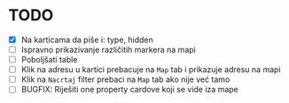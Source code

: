 # TODO

- [x] Na karticama da piše i: type, hidden
- [ ] Ispravno prikazivanje različitih markera na mapi
- [ ] Poboljšati table
- [ ] Klik na adresu u kartici prebacuje na `Map` tab i prikazuje adresu na mapi
- [ ] Klik na `Nacrtaj` filter prebaci na `Map` tab ako nije već tamo
- [ ] BUGFIX: Riješiti one property cardove koji se vide iza mape
